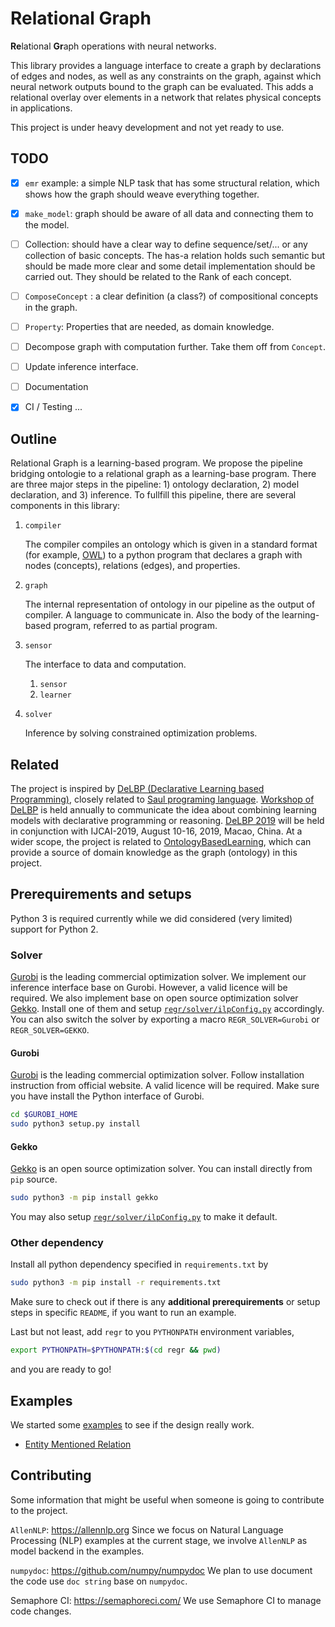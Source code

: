 # Relational Graph

**Re**lational **Gr**aph operations with neural networks.

This library provides a language interface to create a graph by declarations of edges and nodes, as well as any constraints on the graph, against which neural network outputs bound to the graph can be evaluated.
This adds a relational overlay over elements in a network that relates physical concepts in applications.

This project is under heavy development and not yet ready to use.


## TODO

- [x] `emr` example: a simple NLP task that has some structural relation, which shows how the graph should weave everything together.
- [x] `make_model`: graph should be aware of all data and connecting them to the model.
- [ ] Collection: should have a clear way to define sequence/set/... or any collection of basic concepts. The has-a relation holds such semantic but should be made more clear and some detail implementation should be carried out. They should be related to the Rank of each concept.
- [ ] `ComposeConcept` : a clear definition (a class?) of compositional concepts in the graph.
- [ ] `Property`: Properties that are needed, as domain knowledge.
- [ ] Decompose graph with computation further. Take them off from `Concept`.
- [ ] Update inference interface.
- [ ] Documentation
- [x] CI / Testing ... 


## Outline

Relational Graph is a learning-based program.
We propose the pipeline bridging ontologie to a relational graph as a learning-base program.
There are three major steps in the pipeline: 1) ontology declaration, 2) model declaration, and 3) inference.
To fullfill this pipeline, there are several components in this library:

1. `compiler`

   The compiler compiles an ontology which is given in a standard format (for example, [OWL](https://www.w3.org/OWL/)) to a python program that declares a graph with nodes (concepts), relations (edges), and properties.

1. `graph`

   The internal representation of ontology in our pipeline as the output of compiler.
   A language to communicate in.
   Also the body of the learning-based program, referred to as partial program.

1. `sensor`

   The interface to data and computation.
   
   1. `sensor`
   2. `learner`
   
1. `solver`

   Inference by solving constrained optimization problems.


## Related

The project is inspired by [DeLBP (Declarative Learning based Programming)](http://www.cs.tulane.edu/~pkordjam/delbp.htm),
closely related to [Saul programing language](https://github.com/HLR/HetSaul).
[Workshop of DeLBP](http://delbp.github.io/) is held annually to communicate the idea about combining learning models with declarative programming or reasoning.
[DeLBP 2019](http://delbp.github.io/) will be held in conjunction with IJCAI-2019, August 10-16, 2019, Macao, China.
At a wider scope, the project is related to [OntologyBasedLearning](https://github.com/HLR/OntologyBasedLearning), which can provide a source of domain knowledge as the graph (ontology) in this project.


## Prerequirements and setups

Python 3 is required currently while we did considered (very limited) support for Python 2.

### Solver

[Gurobi](http://www.gurobi.com) is the leading commercial optimization solver.
We implement our inference interface base on Gurobi.
However, a valid licence will be required.
We also implement base on open source optimization solver [Gekko](https://gekko.readthedocs.io).
Install one of them and setup [`regr/solver/ilpConfig.py`](regr/solver/ilpConfig.py) accordingly.
You can also switch the solver by exporting a macro `REGR_SOLVER=Gurobi` or `REGR_SOLVER=GEKKO`.

#### Gurobi

[Gurobi](http://www.gurobi.com) is the leading commercial optimization solver.
Follow installation instruction from official website.
A valid licence will be required.
Make sure you have install the Python interface of Gurobi.
```bash
cd $GUROBI_HOME
sudo python3 setup.py install
```

#### Gekko

[Gekko](https://gekko.readthedocs.io) is an open source optimization solver.
You can install directly from `pip` source.
```bash
sudo python3 -m pip install gekko
```
You may also setup [`regr/solver/ilpConfig.py`](regr/solver/ilpConfig.py#L6) to make it default.

### Other dependency

Install all python dependency specified in `requirements.txt` by
```bash
sudo python3 -m pip install -r requirements.txt
```
Make sure to check out if there is any **additional prerequirements** or setup steps in specific `README`, if you want to run an example.

Last but not least, add `regr` to you `PYTHONPATH` environment variables,
```bash
export PYTHONPATH=$PYTHONPATH:$(cd regr && pwd)
```
and you are ready to go!

## Examples

We started some [examples](examples) to see if the design really work.

* [Entity Mentioned Relation](examples/emr)


## Contributing

Some information that might be useful when someone is going to contribute to the project.

`AllenNLP`: https://allennlp.org
Since we focus on Natural Language Processing (NLP) examples at the current stage, we involve `AllenNLP` as model backend in the examples.

`numpydoc`: https://github.com/numpy/numpydoc
We plan to use document the code use `doc string` base on `numpydoc`.

Semaphore CI: https://semaphoreci.com/
We use Semaphore CI to manage code changes.
